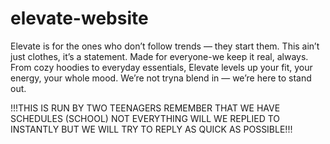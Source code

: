 # elevate-website
Elevate is for the ones who don’t follow trends — they start them. This ain’t just clothes, it’s a statement.  Made for everyone-we keep it real, always. From cozy hoodies to everyday essentials, Elevate levels up your fit, your energy, your whole mood.  We’re not tryna blend in — we’re here to stand out.


!!!THIS IS RUN BY TWO TEENAGERS REMEMBER THAT WE HAVE SCHEDULES (SCHOOL) NOT EVERYTHING WILL WE REPLIED TO INSTANTLY BUT WE WILL TRY TO REPLY AS QUICK AS POSSIBLE!!!
